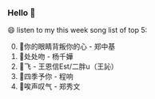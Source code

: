 ### Hello 👋

😄 listen to my this week song list of top 5:

0. 🌈你的眼睛背叛你的心 - 郑中基
1. 🌈处处吻 - 杨千嬅
2. 🌈飞 - 王恩信Est/二胖u（王訫）
3. 🌈四季予你 - 程响
4. 🌈唉声叹气 - 郑秀文

